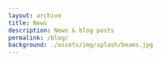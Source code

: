 ```yaml
---
layout: archive
title: News
description: News & blog posts
permalink: /blog/
background: ./assets/img/splash/beams.jpg
---
```


<!-- Content here would shop up above your list of posts -->
